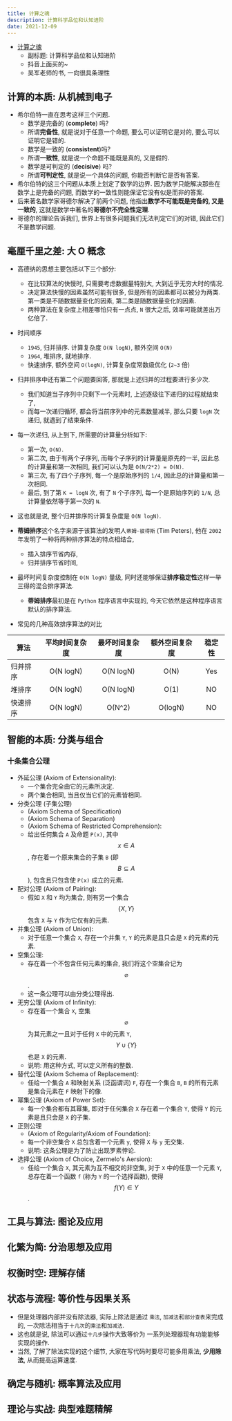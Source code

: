 ```yaml
---
title: 计算之魂
description: 计算科学品位和认知进阶
date: 2021-12-09
---
```


* [计算之魂](https://book.douban.com/subject/35641088/)
  - 副标题: 计算科学品位和认知进阶
  - 抖音上面买的~
  - 吴军老师的书, 一向很具条理性

## 计算的本质: 从机械到电子

* 希尔伯特一直在思考这样三个问题.
  - 数学是完备的 (**complete**) 吗?
  - 所谓**完备性**, 就是说对于任意一个命题,
    要么可以证明它是对的, 要么可以证明它是错的.
  - 数学是一致的 (**consistent**)吗?
  - 所谓**一致性**, 就是说一个命题不能既是真的, 又是假的.
  - 数学是可判定的 (**decisive**) 吗?
  - 所谓**可判定性**, 就是说一个具体的问题,
    你能否判断它是否有答案.
* 希尔伯特的这三个问题从本质上划定了数学的边界.
  因为数学只能解决那些在数学上是完备的问题,
  而数学的一致性则能保证它没有似是而非的答案.
* 后来著名数学家哥德尔解决了前两个问题,
  他指出**数学不可能既是完备的, 又是一致的**,
  这就是数学中著名的**哥德尔不完全性定理**.
* 哥德尔的理论告诉我们, 世界上有很多问题我们无法判定它们的对错,
  因此它们不是数学问题.

## 毫厘千里之差: 大 O 概念

* 高德纳的思想主要包括以下三个部分:
  - 在比较算法的快慢时, 只需要考虑数据量特别大,
    大到近乎无穷大时的情况.
  - 决定算法快慢的因素虽然可能有很多,
    但是所有的因素都可以被分为两类.
    第一类是不随数据量变化的因素,
    第二类是随数据量变化的因素.
  - 两种算法在复杂度上相差哪怕只有一点点,
    `N` 很大之后, 效率可能就差出万亿倍了.

* 时间顺序
  - `1945`, 归并排序. 计算复杂度 `O(N logN)`, 额外空间 `O(N)`
  - `1964`, 堆排序, 就地排序.
  - 快速排序, 额外空间 `O(logN)`, 计算复杂度常数级优化 (`2~3` 倍)

* 归并排序中还有第二个问题要回答, 那就是上述归并的过程要进行多少次.
  - 我们知道当子序列中只剩下一个元素时,
    上述逐级往下递归的过程就结束了,
  - 而每一次递归循环, 都会将当前序列中的元素数量减半,
    那么只要 `logN` 次递归, 就遇到了结束条件.
* 每一次递归, 从上到下, 所需要的计算量分析如下:
  - 第一次, `O(N)`.
  - 第二次, 由于有两个子序列, 而每个子序列的计算量是原先的一半,
    因此总的计算量和第一次相同, 我们可以认为是 `O(N/2*2) = O(N)`.
  - 第三次, 有了四个子序列, 每一个是原始序列的 `1/4`,
    因此总的计算量和第一次相同.
  - 最后, 到了第 `K = logN` 次, 有了 `N` 个子序列,
    每一个是原始序列的 `1/N`, 总计算量依然等于第一次的 `N`.
* 这也就是说, 整个归并排序的计算复杂度是 `O(N logN)`.

* **蒂姆排序**这个名字来源于该算法的发明人`蒂姆·彼得斯` (Tim Peters),
  他在 `2002` 年发明了一种将两种排序算法的特点相结合,
  - 插入排序节省内存,
  - 归并排序节省时间,
* 最坏时间复杂度控制在 `O(N logN)` 量级,
  同时还能够保证**排序稳定性**这样一举三得的混合排序算法.
  - **蒂姆排序**最初是在 `Python` 程序语言中实现的,
    今天它依然是这种程序语言默认的排序算法.

* 常见的几种高效排序算法的对比

|    算法    | 平均时间复杂度 | 最坏时间复杂度 | 额外空间复杂度 | 稳定性 |
| --------- |:------------:|:------------:|:------------:|:----:|
|  归并排序   |  O(N logN)  |   O(N logN)  |     O(N)     |  Yes  |
|  堆排序    |   O(N logN)  |   O(N logN)  |     O(1)     |  NO   |
|  快速排序   |  O(N logN)  |   O(N^2)     |    O(logN)   |  NO   |

## 智能的本质: 分类与组合

### 十条集合公理

* 外延公理 (Axiom of Extensionality):
  - 一个集合完全由它的元素所决定.
  - 两个集合相同, 当且仅当它们的元素皆相同.
* 分类公理 (子集公理)
  - (Axiom Schema of Specification)
  - (Axiom Schema of Separation)
  - (Axiom Schema of Restricted Comprehension):
  - 给出任何集合 `A` 及命题 `P(x)`, 其中 $$ x \in A $$,
    存在着一个原来集合的子集 `B` (即 $$ B \subseteq A $$),
    包含且只包含使 `P(x)` 成立的元素.
* 配对公理 (Axiom of Pairing):
  - 假如 `X` 和 `Y` 均为集合, 则有另一个集合
    $$ \{ X, Y \} $$
    包含 `X` 与 `Y` 作为它仅有的元素.
* 并集公理 (Axiom of Union):
  - 对于任意一个集合 `X`, 存在一个并集 `Y`,
    `Y` 的元素是且只会是 `X` 的元素的元素.
* 空集公理:
  - 存在着一个不包含任何元素的集合,
    我们将这个空集合记为 $$ \varnothing $$.
  - 这一条公理可以由分类公理得出.
* 无穷公理 (Axiom of Infinity):
  - 存在着一个集合 `X`, 空集 $$ \varnothing $$
    为其元素之一且对于任何 `X` 中的元素 `Y`,
    $$ Y \cup \{ Y \} $$
    也是 `X` 的元素.
  - 说明: 用这种方式, 可以定义所有的整数.
* 替代公理 (Axiom Schema of Replacement):
  - 任给一个集合 `A` 和映射关系 (泛函谓词) `F`, 存在一个集合 `B`,
    `B` 的所有元素是集合元素在 `F` 映射下的像.
* 幂集公理 (Axiom of Power Set):
  - 每一个集合都有其幂集, 即对于任何集合 `X` 存在着一个集合 `Y`,
    使得 `Y` 的元素是且只会是 `X` 的子集.
* 正则公理
  - (Axiom of Regularity/Axiom of Foundation):
  - 每一个非空集合 `X` 总包含着一个元素 `y`,
    使得 `X` 与 `y` 无交集.
  - 说明: 这条公理是为了防止出现罗素悖论.
* 选择公理 (Axiom of Choice, Zermelo's Aersion):
  - 任给一个集合 `X`, 其元素为互不相交的非空集,
    对于 `X` 中的任意一个元素 `Y`, 总存在着一个函数
    `f` (称为 `Y` 的一个选择函数), 使得
    $$ f(Y) \in Y $$.

## 工具与算法: 图论及应用

## 化繁为简: 分治思想及应用

## 权衡时空: 理解存储

## 状态与流程: 等价性与因果关系

* 但是处理器内部并没有除法器, 实际上除法是通过
  `乘法`, `加减法`和`部分查表`来完成的,
  一次除法相当于`十几次`的`乘法`和`加减法`.
* 这也就是说, 除法可以通过`十几步`操作大致等价为
  一系列处理器现有功能能够实现的操作.
* 当然, 了解了除法实现的这个细节,
  大家在写代码时要尽可能多用乘法,
  **少用除法**, 从而提高运算速度.

## 确定与随机: 概率算法及应用

## 理论与实战: 典型难题精解
